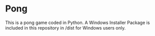 # Pong

This is a pong game coded in Python. A Windows Installer Package is included in this repository in /dist for Windows users only.

